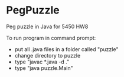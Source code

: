 # PegPuzzle
Peg puzzle in Java for 5450 HW8

To run program in command prompt:
 - put all .java files in a folder called "puzzle"
 - change directory to puzzle
 - type "javac *.java -d ."
 - type "java puzzle.Main"
